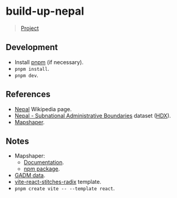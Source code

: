 # build-up-nepal

> [Project](https://www.vizforsocialgood.com/join-a-project/2021/12/28/build-up-nepal)

## Development

- Install [pnpm](https://pnpm.io/installation) (if necessary).
- `pnpm install`.
- `pnpm dev`.

## References

- [Nepal](https://en.wikipedia.org/wiki/Nepal) Wikipedia page.
- [Nepal - Subnational Administrative Boundaries](https://data.humdata.org/dataset/administrative-bounadries-of-nepal) dataset ([HDX](https://data.humdata.org/)).
- [Mapshaper](https://github.com/mbloch/mapshaper).

## Notes

- Mapshaper:
  - [Documentation](https://github.com/mbloch/mapshaper/wiki/Command-Reference).
  - [npm package](https://www.npmjs.com/package/mapshaper).
- [GADM data](https://gadm.org/download_country.html).
- [vite-react-stitches-radix](https://github.com/xixixao/vite-react-stitches-radix) template.
- `pnpm create vite -- --template react`.
